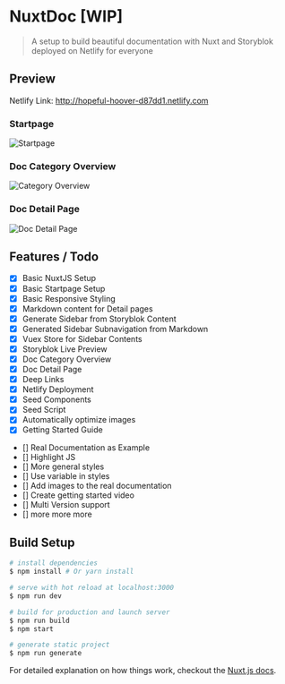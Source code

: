 # NuxtDoc [WIP]

> A setup to build beautiful documentation with Nuxt and Storyblok deployed on Netlify for everyone

## Preview

Netlify Link: http://hopeful-hoover-d87dd1.netlify.com

### Startpage

![Startpage](https://a.storyblok.com/f/43760/2554x1882/3a15b285e1/nuxtdoc-preview.jpg)

### Doc Category Overview
![Category Overview](https://a.storyblok.com/f/43760/2256x1250/fc22cf65a9/categoryoverview.jpg)

### Doc Detail Page
![Doc Detail Page](https://a.storyblok.com/f/43760/2250x1512/ca4802ed08/document-with-submenu.jpg)


## Features / Todo

- [x] Basic NuxtJS Setup
- [x] Basic Startpage Setup
- [x] Basic Responsive Styling
- [x] Markdown content for Detail pages
- [x] Generate Sidebar from Storyblok Content
- [x] Generated Sidebar Subnavigation from Markdown
- [x] Vuex Store for Sidebar Contents
- [x] Storyblok Live Preview
- [x] Doc Category Overview
- [x] Doc Detail Page
- [x] Deep Links
- [x] Netlify Deployment
- [x] Seed Components
- [x] Seed Script
- [x] Automatically optimize images
- [x] Getting Started Guide
- [] Real Documentation as Example
- [] Highlight JS
- [] More general styles
- [] Use variable in styles
- [] Add images to the real documentation
- [] Create getting started video
- [] Multi Version support
- [] more more more



## Build Setup

``` bash
# install dependencies
$ npm install # Or yarn install

# serve with hot reload at localhost:3000
$ npm run dev

# build for production and launch server
$ npm run build
$ npm start

# generate static project
$ npm run generate
```

For detailed explanation on how things work, checkout the [Nuxt.js docs](https://github.com/nuxt/nuxt.js).
